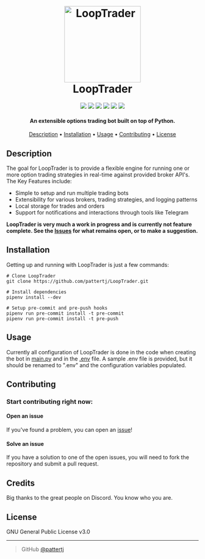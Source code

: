 
<h1 align="center">
  <br>
  <a href="https://github.com/pattertj/LoopTrader/"><img src="https://i.ibb.co/KqRpvVN/stock-exchange-app-2.png" alt="LoopTrader" width="200"></a><br>
  LoopTrader
  <br>
</h1>

<p align="center">
<a href="https://github.com/pattertj/LoopTrader/commits/main"><img src="https://img.shields.io/github/last-commit/pattertj/LoopTrader"></a> 
  <a href="https://github.com/pattertj/LoopTrader/actions/workflows/core.yml"><img src="https://img.shields.io/github/workflow/status/pattertj/looptrader/Core?style=flat"></a> 
  <a href="https://www.codefactor.io/repository/github/pattertj/looptrader"><img src="https://img.shields.io/codefactor/grade/github/pattertj/looptrader?style=flat&label=Codefactor"></a> 
  <a href="https://github.com/pattertj/LoopTrader/network/members"><img src="https://img.shields.io/github/forks/pattertj/LoopTrader?style=flat"></a> 
  <a href="https://github.com/pattertj/LoopTrader/stargazers"><img src="https://img.shields.io/github/stars/pattertj/LoopTrader?style=flat"></a> 
  <a href="https://github.com/pattertj/LoopTrader/blob/main/LICENSE"><img src="https://img.shields.io/github/license/pattertj/LoopTrader?style=flat"></a>
</p>

<h4 align="center">An extensible options trading bot built on top of Python.</h4>

<p align="center">
  <a href="#description">Description</a> •
  <a href="#installation">Installation</a> •
  <a href="#usage">Usage</a> •
  <a href="#contributing">Contributing</a> •
  <a href="#license">License</a>
</p>

## Description
The goal for LoopTrader is to provide a flexible engine for running one or more option trading strategies in real-time against provided broker API's. The Key Features include:

* Simple to setup and run multiple trading bots
* Extensibility for various brokers, trading strategies, and logging patterns
* Local storage for trades and orders
* Support for notifications and interactions through tools like Telegram  

<b>LoopTrader is very much a work in progress and is currently not feature complete. See the [Issues](https://github.com/pattertj/LoopTrader/issues) for what remains open, or to make a suggestion.</b>

## Installation
Getting up and running with LoopTrader is just a few commands:

    # Clone LoopTrader
    git clone https://github.com/pattertj/LoopTrader.git

    # Install dependencies
    pipenv install --dev

    # Setup pre-commit and pre-push hooks
    pipenv run pre-commit install -t pre-commit
    pipenv run pre-commit install -t pre-push
    
## Usage
Currently all configuration of LoopTrader is done in the code when creating the bot in [main.py](https://github.com/pattertj/LoopTrader/blob/main/main.py) and in the [.env](https://github.com/pattertj/LoopTrader/blob/main/sample.env) file. A sample .env file is provided, but it should be renamed to ".env" and the configuration variables populated.

## Contributing
### Start contributing right now:

#### Open an issue
If you've found a problem, you can open an [issue](https://github.com/pattertj/LoopTrader/issues/new)!

#### Solve an issue
If you have a solution to one of the open issues, you will need to fork the repository and submit a pull request. 

## Credits
Big thanks to the great people on Discord. You know who you are.

## License

GNU General Public License v3.0

---

> GitHub [@pattertj](https://github.com/pattertj)
